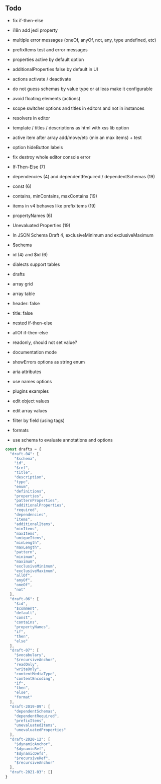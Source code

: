 ## Todo

- fix if-then-else
- i18n add jedi property
- multiple error messages (oneOf, anyOf, not, any, type undefined, etc)
- prefixItems test and error messages
- properties active by default option
- additionalProperties false by default in UI
- actions activate / deactivate
- do not guess schemas by value type or at leas make it configurable
- avoid floating elements (actions)
- scope switcher options and titles in editors and not in instances
- resolvers in editor
- template / titles / descriptions as html with xss lib option
- active item after array add/move/etc (min an max items) + test
- option hideButton labels
- fix destroy whole editor console error

- If-Then-Else (7)
- dependencies (4) and dependentRequired / dependentSchemas (19)
- const (6)
- contains, minContains, maxContains (19)
- items in v4 behaves like prefixItems (19)
- propertyNames (6)
- Unevaluated Properties (19)
- In JSON Schema Draft 4, exclusiveMinimum and exclusiveMaximum 
- $schema
- id (4) and $id (6)
- dialects support tables


- drafts
- array grid
- array table
- header: false
- title: false
- nested if-then-else
- allOf if-then-else
- readonly, should not set value?
- documentation mode
- showErrors options as string enum
- aria attributes
- use names options
- plugins examples
- edit object values
- edit array values
- filter by field (using tags)
- formats
- use schema to evaluate annotations and options


```javascript
const drafts = {
  "draft-04": [
    "$schema",
    "id",
    "$ref",
    "title",
    "description",
    "type",
    "enum",
    "definitions",
    "properties",
    "patternProperties",
    "additionalProperties",
    "required",
    "dependencies",
    "items",
    "additionalItems",
    "minItems",
    "maxItems",
    "uniqueItems",
    "minLength",
    "maxLength",
    "pattern",
    "minimum",
    "maximum",
    "exclusiveMinimum",
    "exclusiveMaximum",
    "allOf",
    "anyOf",
    "oneOf",
    "not"
  ],
  "draft-06": [
    "$id",
    "$comment",
    "default",
    "const",
    "contains",
    "propertyNames",
    "if",
    "then",
    "else"
  ],
  "draft-07": [
    "$vocabulary",
    "$recursiveAnchor",
    "readOnly",
    "writeOnly",
    "contentMediaType",
    "contentEncoding",
    "if",
    "then",
    "else",
    "format"
  ],
  "draft-2019-09": [
    "dependentSchemas",
    "dependentRequired",
    "prefixItems",
    "unevaluatedItems",
    "unevaluatedProperties"
  ],
  "draft-2020-12": [
    "$dynamicAnchor",
    "$dynamicRef",
    "$dynamicDefs",
    "$recursiveRef",
    "$recursiveAnchor"
  ],
  "draft-2021-03": []
}
```
